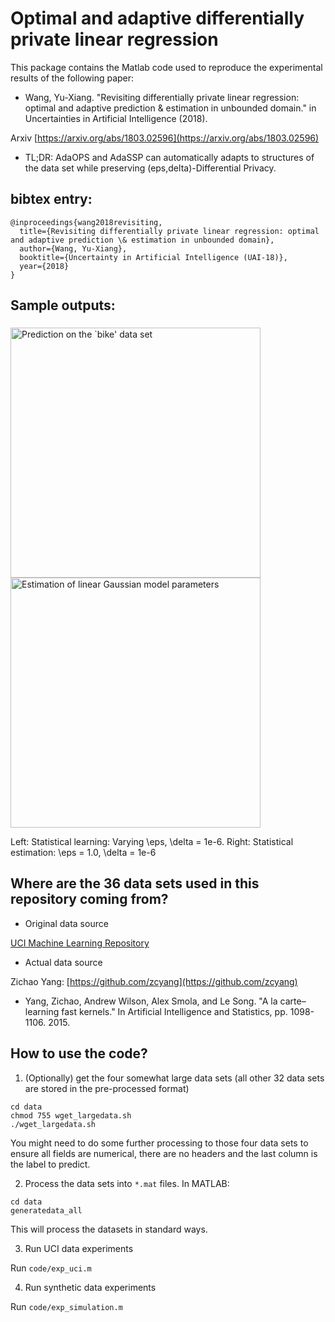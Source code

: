 # Optimal and adaptive differentially private linear regression

This package contains the Matlab code used to reproduce the experimental results of the following paper:

* Wang, Yu-Xiang. "Revisiting differentially private linear regression: optimal and adaptive prediction & estimation in unbounded domain." in Uncertainties in Artificial Intelligence (2018).

Arxiv [https://arxiv.org/abs/1803.02596](https://arxiv.org/abs/1803.02596)

* TL;DR: AdaOPS and AdaSSP can automatically adapts to structures of the data set while preserving (eps,delta)-Differential Privacy. 

## bibtex entry:

```
@inproceedings{wang2018revisiting,
  title={Revisiting differentially private linear regression: optimal and adaptive prediction \& estimation in unbounded domain},
  author={Wang, Yu-Xiang},
  booktitle={Uncertainty in Artificial Intelligence (UAI-18)},
  year={2018}
}
```

## Sample outputs:

### 

<img src="https://github.com/yuxiangw/optimal_dp_linear_regression/blob/master/figures/results_bike.png" alt="Prediction on the `bike' data set" width="400x"/>  <img src="https://github.com/yuxiangw/optimal_dp_linear_regression/blob/master/figures/Gaussian_MSE_eps_1.png" alt="Estimation of linear Gaussian model parameters" width="400x"/>

Left: Statistical learning: Varying \eps, \delta = 1e-6.  Right: Statistical estimation: \eps = 1.0, \delta = 1e-6



## Where are the 36 data sets used in this repository coming from?

* Original data source

[UCI Machine Learning Repository](https://archive.ics.uci.edu/ml/index.php)

* Actual data source

Zichao Yang: [https://github.com/zcyang](https://github.com/zcyang)

* Yang, Zichao, Andrew Wilson, Alex Smola, and Le Song. "A la carte–learning fast kernels." In Artificial Intelligence and Statistics, pp. 1098-1106. 2015.

## How to use the code?

1. (Optionally) get the four somewhat large data sets (all other 32 data sets are stored in the pre-processed format)
```
cd data
chmod 755 wget_largedata.sh
./wget_largedata.sh
```

You might need to do some further processing to those four data sets to ensure all fields are numerical, there are no headers and the last column is the label to predict.

2. Process the data sets into `*.mat` files. In MATLAB:
```
cd data
generatedata_all
```
This will process the datasets in standard ways.

3. Run UCI data experiments

Run `code/exp_uci.m`

4. Run synthetic data experiments

Run `code/exp_simulation.m`